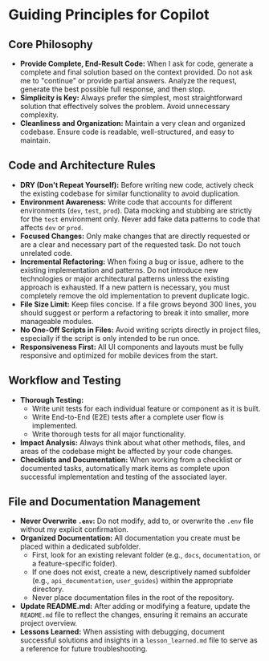 # Guiding Principles for Copilot

## Core Philosophy
- **Provide Complete, End-Result Code:** When I ask for code, generate a complete and final solution based on the context provided. Do not ask me to "continue" or provide partial answers. Analyze the request, generate the best possible full response, and then stop.
- **Simplicity is Key:** Always prefer the simplest, most straightforward solution that effectively solves the problem. Avoid unnecessary complexity.
- **Cleanliness and Organization:** Maintain a very clean and organized codebase. Ensure code is readable, well-structured, and easy to maintain.

## Code and Architecture Rules
- **DRY (Don't Repeat Yourself):** Before writing new code, actively check the existing codebase for similar functionality to avoid duplication.
- **Environment Awareness:** Write code that accounts for different environments (`dev`, `test`, `prod`). Data mocking and stubbing are strictly for the `test` environment only. Never add fake data patterns to code that affects `dev` or `prod`.
- **Focused Changes:** Only make changes that are directly requested or are a clear and necessary part of the requested task. Do not touch unrelated code.
- **Incremental Refactoring:** When fixing a bug or issue, adhere to the existing implementation and patterns. Do not introduce new technologies or major architectural patterns unless the existing approach is exhausted. If a new pattern is necessary, you must completely remove the old implementation to prevent duplicate logic.
- **File Size Limit:** Keep files concise. If a file grows beyond 300 lines, you should suggest or perform a refactoring to break it into smaller, more manageable modules.
- **No One-Off Scripts in Files:** Avoid writing scripts directly in project files, especially if the script is only intended to be run once.
- **Responsiveness First:** All UI components and layouts must be fully responsive and optimized for mobile devices from the start.

## Workflow and Testing
- **Thorough Testing:**
    - Write unit tests for each individual feature or component as it is built.
    - Write End-to-End (E2E) tests after a complete user flow is implemented.
    - Write thorough tests for all major functionality.
- **Impact Analysis:** Always think about what other methods, files, and areas of the codebase might be affected by your code changes.
- **Checklists and Documentation:** When working from a checklist or documented tasks, automatically mark items as complete upon successful implementation and testing of the associated layer.

## File and Documentation Management
- **Never Overwrite `.env`:** Do not modify, add to, or overwrite the `.env` file without my explicit confirmation.
- **Organized Documentation:** All documentation you create must be placed within a dedicated subfolder.
    - First, look for an existing relevant folder (e.g., `docs`, `documentation`, or a feature-specific folder).
    - If one does not exist, create a new, descriptively named subfolder (e.g., `api_documentation`, `user_guides`) within the appropriate directory.
    - Never place documentation files in the root of the repository.
- **Update README.md:** After adding or modifying a feature, update the `README.md` file to reflect the changes, ensuring it remains an accurate project overview.
- **Lessons Learned:** When assisting with debugging, document successful solutions and insights in a `lesson_learned.md` file to serve as a reference for future troubleshooting.

